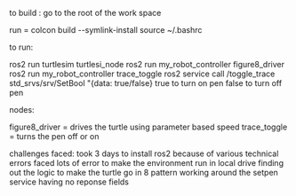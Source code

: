 to build :
go to the root of the work space 

run = colcon build --symlink-install
source ~/.bashrc

to run:

ros2 run turtlesim turtlesi_node 
ros2 run my_robot_controller figure8_driver
ros2 run my_robot_controller trace_toggle
ros2 service call /toggle_trace std_srvs/srv/SetBool "{data: true/false}
true to turn on pen
false to turn off pen


nodes:

figure8_driver = drives the turtle using parameter based speed
trace_toggle = turns the pen off or on

challenges faced:
took 3 days to install ros2 because of various technical errors
faced lots of error to make the environment run in local drive 
finding out the logic to make the turtle go in 8 pattern 
working around the setpen service having no reponse fields 